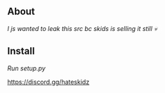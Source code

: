 ## About
*I js wanted to leak this src bc skids is selling it still 💀*

## Install
*Run setup.py*

https://discord.gg/hateskidz
